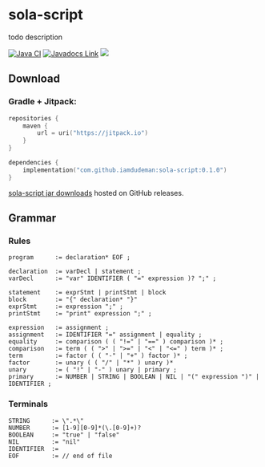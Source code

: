 # sola-script

todo description

[![Java CI](https://github.com/iamdudeman/sola-script/actions/workflows/ci_build.yml/badge.svg)](https://github.com/iamdudeman/sola-script/actions/workflows/ci_build.yml)
[![Javadocs Link](https://img.shields.io/badge/Javadocs-blue.svg)](https://iamdudeman.github.io/sola-script/)
[![](https://jitpack.io/v/iamdudeman/sola-script.svg)](https://jitpack.io/#iamdudeman/sola-script)

## Download

### Gradle + Jitpack:

```kotlin
repositories {
    maven {
        url = uri("https://jitpack.io")
    }
}

dependencies {
    implementation("com.github.iamdudeman:sola-script:0.1.0")
}
```

[sola-script jar downloads](https://github.com/iamdudeman/sola-script/releases) hosted on GitHub releases.


## Grammar

### Rules

```
program      := declaration* EOF ;

declaration  := varDecl | statement ;
varDecl      := "var" IDENTIFIER ( "=" expression )? ";" ;

statement    := exprStmt | printStmt | block
block        := "{" declaration* "}"
exprStmt     := expression ";" ;
printStmt    := "print" expression ";" ;

expression   := assignment ;
assignment   := IDENTIFIER "=" assignment | equality ;
equality     := comparison ( ( "!=" | "==" ) comparison )* ;
comparison   := term ( ( ">" | ">=" | "<" | "<=" ) term )* ;
term         := factor ( ( "-" | "+" ) factor )* ;
factor       := unary ( ( "/" | "*" ) unary )*
unary        := ( "!" | "-" ) unary | primary ;
primary      := NUMBER | STRING | BOOLEAN | NIL | "(" expression ")" | IDENTIFIER ;
```

### Terminals

```
STRING      := \".*\"
NUMBER      := [1-9][0-9]*(\.[0-9]+)?
BOOLEAN     := "true" | "false"
NIL         := "nil"
IDENTIFIER  :=
EOF         := // end of file
```
